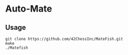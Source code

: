# Auto-Mate

## Usage

```shell
git clone https://github.com/42ChessInc/MateFish.git
make
./Matefish
```
